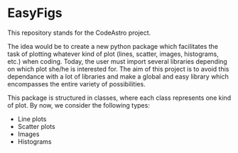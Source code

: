 # EasyFigs
This repository stands for the CodeAstro project.

The idea would be to create a new python package which facilitates the task of plotting whatever kind of plot (lines, scatter, images, histograms, etc.) when coding. Today, the user must import several libraries depending on which plot she/he is interested for. The aim of this project is to avoid this dependance with a lot of libraries and make a global and easy library which encompasses the entire variety of possibilities. 

This package is structured in classes, where each class represents one kind of plot. By now, we consider the following types:

- Line plots
- Scatter plots
- Images
- Histograms
